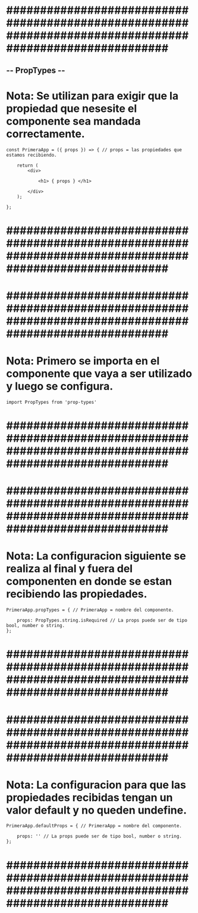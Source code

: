 # ######################################################################################################### #


## -- PropTypes -- ##


# Nota: Se utilizan para exigir que la propiedad que nesesite el componente sea mandada correctamente.


    const PrimeraApp = ({ props }) => { // props = las propiedades que estamos recibiendo.

        return (
            <div>

                <h1> { props } </h1>

            </div>
        );

    };


# ######################################################################################################### #





# ######################################################################################################### #


# Nota: Primero se importa en el componente que vaya a ser utilizado y luego se configura.


    import PropTypes from 'prop-types'


# ######################################################################################################### #





# ######################################################################################################### #


# Nota: La configuracion siguiente se realiza al final y fuera del componenten en donde se estan recibiendo las propiedades.


    PrimeraApp.propTypes = { // PrimeraApp = nombre del componente.

        props: PropTypes.string.isRequired // La props puede ser de tipo bool, number o string.
    };


# ######################################################################################################### #





# ######################################################################################################### #


# Nota: La configuracion para que las propiedades recibidas tengan un valor default y no queden undefine.


    PrimeraApp.defaultProps = { // PrimeraApp = nombre del componente.

        props: '' // La props puede ser de tipo bool, number o string.
    };


# ######################################################################################################### #